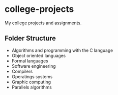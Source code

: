 # college-projects
My college projects and assignments.

## Folder Structure
* Algorithms and programming with the C language
* Object oriented languages
* Formal languages
* Software engineering
* Compilers
* Operatings systems
* Graphic computing
* Parallels algorithms
